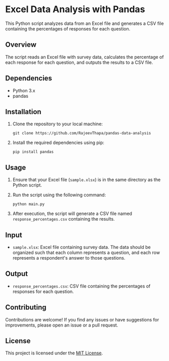 # Excel Data Analysis with Pandas

This Python script analyzes data from an Excel file and generates a CSV file containing the percentages of responses for each question.

## Overview

The script reads an Excel file with survey data, calculates the percentage of each response for each question, and outputs the results to a CSV file.

## Dependencies

- Python 3.x
- pandas

## Installation

1. Clone the repository to your local machine:

    ```
    git clone https://github.com/RajeevThapa/pandas-data-analysis
    ```

2. Install the required dependencies using pip:

    ```
    pip install pandas
    ```

## Usage

1. Ensure that your Excel file (`sample.xlsx`) is in the same directory as the Python script.
2. Run the script using the following command:

    ```
    python main.py
    ```

3. After execution, the script will generate a CSV file named `response_percentages.csv` containing the results.

## Input

- `sample.xlsx`: Excel file containing survey data. The data should be organized such that each column represents a question, and each row represents a respondent's answer to those questions.

## Output

- `response_percentages.csv`: CSV file containing the percentages of responses for each question.

## Contributing

Contributions are welcome! If you find any issues or have suggestions for improvements, please open an issue or a pull request.

## License

This project is licensed under the [MIT License](LICENSE).
